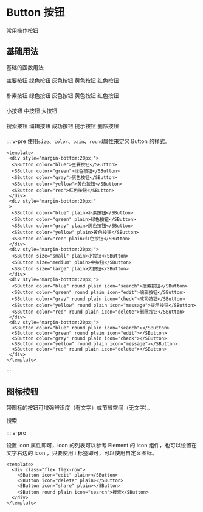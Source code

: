 # Button 按钮

常用操作按钮

## 基础用法

基础的函数用法

<div style="margin-bottom:20px;">
  <SButton color="blue">主要按钮</SButton>
  <SButton color="green">绿色按钮</SButton>
  <SButton color="gray">灰色按钮</SButton>
  <SButton color="yellow">黄色按钮</SButton>
  <SButton color="red">红色按钮</SButton>
 </div>
 <div style="margin-bottom:20px;"
 >
  <SButton color="blue" plain>朴素按钮</SButton>
  <SButton color="green" plain>绿色按钮</SButton>
  <SButton color="gray" plain>灰色按钮</SButton>
  <SButton color="yellow" plain>黄色按钮</SButton>
  <SButton color="red" plain>红色按钮</SButton>
 </div>
 <div style="margin-bottom:20px;">
  <SButton size="small" plain>小按钮</SButton>
  <SButton size="medium" plain>中按钮</SButton>
  <SButton size="large" plain>大按钮</SButton>
 </div>
 <div style="margin-bottom:20px;">
  <SButton color="blue" round plain icon="search">搜索按钮</SButton>
  <SButton color="green" round plain icon="edit">编辑按钮</SButton>
  <SButton color="gray" round plain icon="check">成功按钮</SButton>
  <SButton color="yellow" round plain icon="message">提示按钮</SButton>
  <SButton color="red" round plain icon="delete">删除按钮</SButton>
 </div>
 <div style="margin-bottom:20px;">
  <SButton color="blue" round plain icon="search"></SButton>
  <SButton color="green" round plain icon="edit"></SButton>
  <SButton color="gray" round plain icon="check"></SButton>
  <SButton color="yellow" round plain icon="message"></SButton>
  <SButton color="red" round plain icon="delete"></SButton>
 </div>

::: v-pre
使用`size`、`color`、`pain`、`round`属性来定义 Button 的样式。

```vue
<template>
 <div style="margin-bottom:20px;">
  <SButton color="blue">主要按钮</SButton>
  <SButton color="green">绿色按钮</SButton>
  <SButton color="gray">灰色按钮</SButton>
  <SButton color="yellow">黄色按钮</SButton>
  <SButton color="red">红色按钮</SButton>
 </div>
 <div style="margin-bottom:20px;"
 >
  <SButton color="blue" plain>朴素按钮</SButton>
  <SButton color="green" plain>绿色按钮</SButton>
  <SButton color="gray" plain>灰色按钮</SButton>
  <SButton color="yellow" plain>黄色按钮</SButton>
  <SButton color="red" plain>红色按钮</SButton>
 </div>
 <div style="margin-bottom:20px;">
  <SButton size="small" plain>小按钮</SButton>
  <SButton size="medium" plain>中按钮</SButton>
  <SButton size="large" plain>大按钮</SButton>
 </div>
 <div style="margin-bottom:20px;">
  <SButton color="blue" round plain icon="search">搜索按钮</SButton>
  <SButton color="green" round plain icon="edit">编辑按钮</SButton>
  <SButton color="gray" round plain icon="check">成功按钮</SButton>
  <SButton color="yellow" round plain icon="message">提示按钮</SButton>
  <SButton color="red" round plain icon="delete">删除按钮</SButton>
 </div>
 <div style="margin-bottom:20px;">
  <SButton color="blue" round plain icon="search"></SButton>
  <SButton color="green" round plain icon="edit"></SButton>
  <SButton color="gray" round plain icon="check"></SButton>
  <SButton color="yellow" round plain icon="message"></SButton>
  <SButton color="red" round plain icon="delete"></SButton>
 </div>
</template>
```
:::

## 图标按钮

带图标的按钮可增强辨识度（有文字）或节省空间（无文字）。
 <div class="flex flex-row">
    <SButton icon="edit" plain></SButton>
    <SButton icon="delete" plain></SButton>
    <SButton icon="share" plain></SButton>
    <SButton round plain icon="search">搜索</SButton>
  </div>

::: v-pre

设置 icon 属性即可，icon 的列表可以参考 Element 的 icon 组件，也可以设置在文字右边的 icon ，只要使用 i 标签即可，可以使用自定义图标。

```vue
<template>
  <div class="flex flex-row">
    <SButton icon="edit" plain></SButton>
    <SButton icon="delete" plain></SButton>
    <SButton icon="share" plain></SButton>
    <SButton round plain icon="search">搜索</SButton>
  </div>
</template>
```
